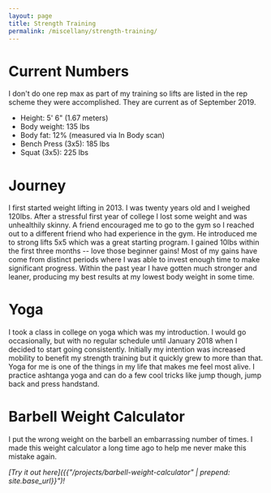 ```yaml
---
layout: page
title: Strength Training
permalink: /miscellany/strength-training/
---
```


# Current Numbers
I don't do one rep max as part of my training so lifts are listed in the rep scheme they were accomplished. They are current as of September 2019.
- Height: 5' 6" (1.67 meters)
- Body weight: 135 lbs
- Body fat: 12% (measured via In Body scan)
- Bench Press (3x5): 185 lbs
- Squat (3x5): 225 lbs

# Journey
I first started weight lifting in 2013. I was twenty years old and I weighed 120lbs. After a stressful first year of college I lost some weight and was unhealthily skinny. A friend encouraged me to go to the gym so I reached out to a different friend who had experience in the gym. He introduced me to strong lifts 5x5 which was a great starting program. I gained 10lbs within the first three months -- love those beginner gains!
Most of my gains have come from distinct periods where I was able to invest enough time to make significant progress. Within the past year I have gotten much stronger and leaner, producing my best results at my lowest body weight in some time.

# Yoga
I took a class in college on yoga which was my introduction. I would go occasionally, but with no regular schedule until January 2018 when I decided to start going consistently. Initially my intention was increased mobility to benefit my strength training but it quickly grew to more than that. Yoga for me is one of the things in my life that makes me feel most alive. I practice ashtanga yoga and can do a few cool tricks like jump though, jump back and press handstand.

# Barbell Weight Calculator
I put the wrong weight on the barbell an embarrassing number of times. I made this weight calculator a long time ago to help me never make this mistake again.

*[Try it out here]({{"/projects/barbell-weight-calculator" | prepend: site.base_url}}")!*